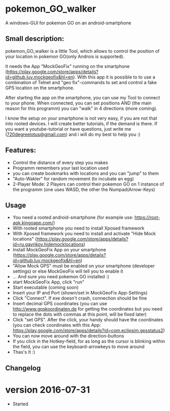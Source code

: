 # pokemon_GO_walker
A windows-GUI for pokemon GO on an android-smartphone

## Small description:
pokemon_GO_walker is a little Tool, which allows to control the position of your location in pokemon GO(only Androis is supported).

It needs the App "MockGeoFix" running on the smartphone (https://play.google.com/store/apps/details?id=github.luv.mockgeofix&hl=en).
With this app it is possible to to use a combination of Telnet and "geo fix"-commands to set and control a fake GPS location on the smartphone.

After starting the app on the smartphone, you can use my Tool to connect to your phone. When connected, you can set positions AND (the main reason for this programm) you can "walk" in 4 directions (more coming).

I know the setup on your smartphone is not very easy, if you are not that into rooted devices. I will create better tutorials, if the demand is there. If you want a youtube-tutorial or have questions, just write me (720degreelotus@gmail.com) and i will do my best to help you :)

## Features:
- Control the distance of every step you makes
- Programm remembers your last location used
- you can create bookmarks with locations and you can "jump" to them
- "Auto-Wakler" for random movement (to incubate an egg)
- 2-Player Mode: 2 Players can control their pokemon GO on 1 instance of the programm (one uses WASD, the other the Numpad(Arrow-Keys)

## Usage
- You need a rooted android-smartphone (for example use: https://root-apk.kingoapp.com/)
- With rooted smartphone you need to install Xposed framework
- With Xposed framework you need to install and activate "Hide Mock locations" (https://play.google.com/store/apps/details?id=ru.gavrikov.hidemocklocations)
- Install MockGeoFix App on your smartphone (https://play.google.com/store/apps/details?id=github.luv.mockgeofix&hl=en)
- "Allow Mock GPS" must be enabled on your smartphone (developer settings) or else MockGeoFix will tell you to enable it
- ... And sure you need pokemon GO installed :)
- start MockGeoFix App, click "run"
- Start executable (coming soon)
- Insert your IP and Port (shown/set in MockGeoFix App-Settings)
- Click "Connect". If exe doesn't crash, connection should be fine
- Insert decimal GPS coordinates (you can use http://www.gpskoordinaten.de for getting the coordinates but you need to replace the dots with commas at this point, will be fixed later)
- Click "set GPS". After the click, your handy should have the coordinates (you can check coordinates with this App: https://play.google.com/store/apps/details?id=com.eclipsim.gpsstatus2)
- You can now move around with the direction-buttons
- If you click in the Hotkey-field, for as long as the cursor is blinking within the field, you can use the keyboard-arrowkeys to move around
- Thas's It :)

## Changelog

# version 2016-07-31
- Started
